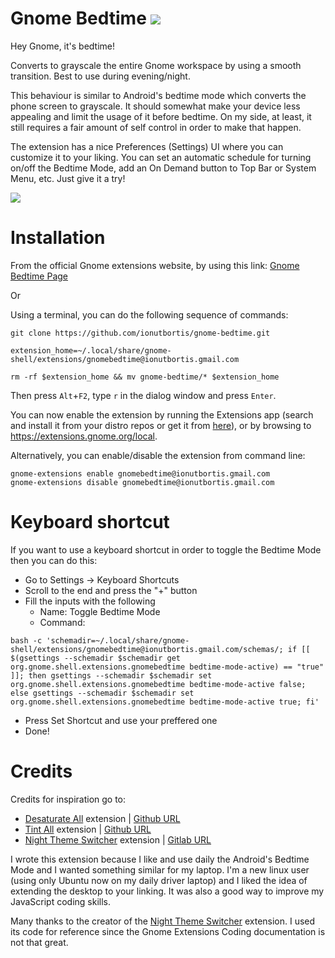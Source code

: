 

# Gnome Bedtime  ![](./extras/images/gnome-bedtime-icon.svg)

Hey Gnome, it's bedtime! 

Converts to grayscale the entire Gnome workspace by using a smooth transition. Best to use during evening/night.

This behaviour is similar to Android's bedtime mode which converts the phone screen to grayscale. It should somewhat make your device less appealing and limit the usage of it before bedtime. On my side, at least, it still requires a fair amount of self control in order to make that happen. 

The extension has a nice Preferences (Settings) UI where you can customize it to your liking. You can set an automatic schedule for turning on/off the Bedtime Mode, add an On Demand button to Top Bar or System Menu, etc. Just give it a try!

![](./extras/images/screenshot.png)

# Installation

From the official Gnome extensions website, by using this link:
[Gnome Bedtime Page](https://extensions.gnome.org/extension/4012/gnome-bedtime/)

Or

Using a terminal, you can do the following sequence of commands:

```
git clone https://github.com/ionutbortis/gnome-bedtime.git

extension_home=~/.local/share/gnome-shell/extensions/gnomebedtime@ionutbortis.gmail.com

rm -rf $extension_home && mv gnome-bedtime/* $extension_home
```

Then press `Alt`+`F2`, type `r` in the dialog window and press `Enter`.

You can now enable the extension by running the Extensions app (search and install it from your distro repos or get it from [here](https://flathub.org/apps/details/org.gnome.Extensions)), or by
browsing to https://extensions.gnome.org/local.

Alternatively, you can enable/disable the extension from command line:
```
gnome-extensions enable gnomebedtime@ionutbortis.gmail.com
gnome-extensions disable gnomebedtime@ionutbortis.gmail.com
```

# Keyboard shortcut

If you want to use a keyboard shortcut in order to toggle the Bedtime Mode then you can do this:
* Go to Settings -> Keyboard Shortcuts
* Scroll to the end and press the "+" button
* Fill the inputs with the following
  * Name: Toggle Bedtime Mode
  * Command:
```
bash -c 'schemadir=~/.local/share/gnome-shell/extensions/gnomebedtime@ionutbortis.gmail.com/schemas/; if [[ $(gsettings --schemadir $schemadir get org.gnome.shell.extensions.gnomebedtime bedtime-mode-active) == "true" ]]; then gsettings --schemadir $schemadir set org.gnome.shell.extensions.gnomebedtime bedtime-mode-active false; else gsettings --schemadir $schemadir set org.gnome.shell.extensions.gnomebedtime bedtime-mode-active true; fi'
```
  * Press Set Shortcut and use your preffered one
  * Done!


# Credits 

Credits for inspiration go to:
* [Desaturate All](https://extensions.gnome.org/extension/1102/desaturate-all/) extension | [Github URL](https://github.com/laerne/desaturate_all)
* [Tint All](https://extensions.gnome.org/extension/1471/tint-all/) extension | [Github URL](https://github.com/amarovita/tint-all)
* [Night Theme Switcher](https://extensions.gnome.org/extension/2236/night-theme-switcher/) extension | [Gitlab URL](https://gitlab.com/rmnvgr/nightthemeswitcher-gnome-shell-extension/)

I wrote this extension because I like and use daily the Android's Bedtime Mode and I wanted something similar for my laptop. I'm a new linux user (using only Ubuntu now on my daily driver laptop) and I liked the idea of extending the desktop to your linking. It was also a good way to improve my JavaScript coding skills.

Many thanks to the creator of the [Night Theme Switcher](https://gitlab.com/rmnvgr/nightthemeswitcher-gnome-shell-extension/) extension. I used its code for reference since the Gnome Extensions Coding documentation is not that great.

